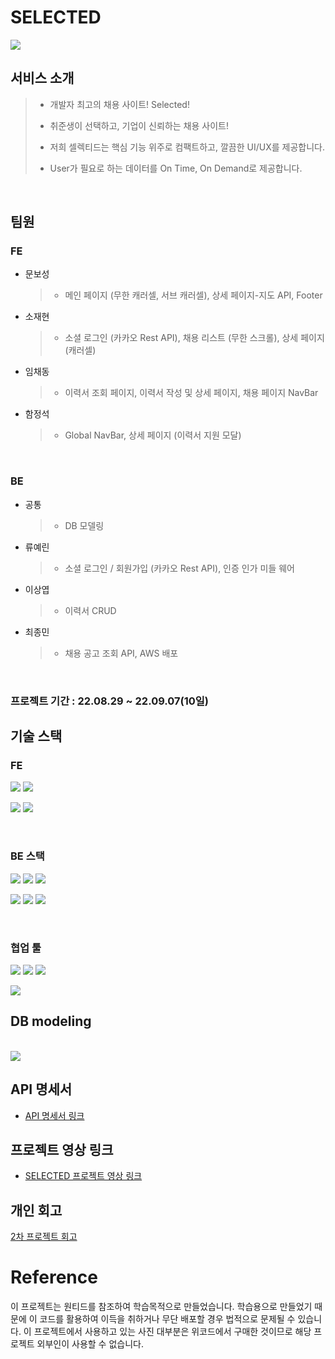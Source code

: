 # SELECTED

<img src="https://velog.velcdn.com/images/so960225/post/3a0f5bf9-5ac3-46f2-b236-21b1a918e64d/image.png">

<br/>

## 서비스 소개

> - 개발자 최고의 채용 사이트! Selected!
>
> - 취준생이 선택하고, 기업이 신뢰하는 채용 사이트!
>
> - 저희 셀렉티드는 핵심 기능 위주로 컴팩트하고, 깔끔한 UI/UX를 제공합니다.
>
> - User가 필요로 하는 데이터를 On Time, On Demand로 제공합니다.

<br/>

## 팀원

### FE

- 문보성
  > - 메인 페이지 (무한 캐러셀, 서브 캐러셀), 상세 페이지-지도 API, Footer
- 소재현
  > - 소셜 로그인 (카카오 Rest API), 채용 리스트 (무한 스크롤), 상세 페이지 (캐러셀)
- 임채동
  > - 이력서 조회 페이지, 이력서 작성 및 상세 페이지, 채용 페이지 NavBar
- 함정석
  > - Global NavBar, 상세 페이지 (이력서 지원 모달)

<br/>

### BE

- 공통
  > - DB 모델링
- 류예린
  > - 소셜 로그인 / 회원가입 (카카오 Rest API), 인증 인가 미들 웨어
- 이상엽
  > - 이력서 CRUD
- 최종민
  > - 채용 공고 조회 API, AWS 배포

<br/>

### 프로젝트 기간 : 22.08.29 ~ 22.09.07(10일)

## 기술 스택

### FE

<p>
  <img src="https://img.shields.io/badge/JavaScript-FFCA28?style=flat-square&logo=javascript&logoColor=white"/>
  <img src="https://img.shields.io/badge/React.js-58c3cc?style=flat-square&logo=React&logoColor=white"/>
</P>
<p>
  <img src="https://img.shields.io/badge/styled--components-DB7093?style=flat&logo=styled-components&logoColor=white">
  <img src="https://img.shields.io/badge/recoil-f26b00?style=flat-square&logo" />
</p>

<br />

### BE 스택

<p>
  <img src="https://img.shields.io/badge/Node.js-008000?style=flat-square&logo=Node.js&logoColor=white"/>
  <img src="https://img.shields.io/badge/Express-000080?style=flat-square&logo=Express&logoColor=white"/>
  <img src="https://img.shields.io/badge/ MySQL8.0-6441a5?style=flat-square&logo=MySQL&logoColor=white"/>
</p>
<p>
  <img src="https://img.shields.io/badge/aws-232F3E?style=flat-square&logo=amazonaws&logoColor=white">
  <img src="https://img.shields.io/badge/Postman-F6BB43?style=flat-square&logo=Postman&logoColor=white"/>
  <img src="https://img.shields.io/badge/JWT-F6BB43?style=flat-square&logo=JWT&logoColor=white"/>
</p>

<br />
 
 ### 협업 툴
 <img src="https://img.shields.io/badge/Notion-1c1c1c?style=flat-square&logo=Notion&logoColor=white"/> <img src="https://img.shields.io/badge/Slack-553830?style=flat-square&logo=Slack&logoColor=white"/>
 <img src="https://img.shields.io/badge/Trello-%23026AA7.svg?style=flat-square&logo=Trello&logoColor=white">

 <img src="https://velog.velcdn.com/images/hdmoon127/post/02626d54-26b0-4863-aa82-e1913f24eade/image.png">

<br>

## DB modeling

<br>

<img src="https://velog.velcdn.com/images/yenicall/post/ee690bfb-9e87-4a92-bf35-df4f9c6c8bf2/image.png" />

<br>

## API 명세서

- [API 명세서 링크](https://www.notion.so/API-8aa1f5e91e52404abc29f4c394418893)

## 프로젝트 영상 링크

- [SELECTED 프로젝트 영상 링크](https://youtu.be/vHFbEvtgH2s)

## 개인 회고

[2차 프로젝트 회고](https://velog.io/@so960225/2%EC%B0%A8-%ED%94%84%EB%A1%9C%EC%A0%9D%ED%8A%B8-%ED%9A%8C%EA%B3%A0)

# Reference
이 프로젝트는 원티드를 참조하여 학습목적으로 만들었습니다.
학습용으로 만들었기 때문에 이 코드를 활용하여 이득을 취하거나 무단 배포할 경우 법적으로 문제될 수 있습니다.
이 프로젝트에서 사용하고 있는 사진 대부분은 위코드에서 구매한 것이므로 해당 프로젝트 외부인이 사용할 수 없습니다.
